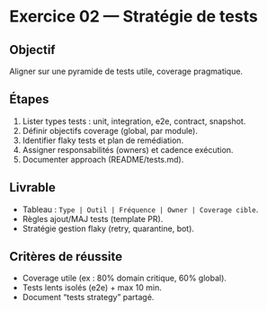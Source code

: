 # Exercice 02 — Stratégie de tests

## Objectif
Aligner sur une pyramide de tests utile, coverage pragmatique.

## Étapes
1. Lister types tests : unit, integration, e2e, contract, snapshot.
2. Définir objectifs coverage (global, par module).
3. Identifier flaky tests et plan de remédiation.
4. Assigner responsabilités (owners) et cadence exécution.
5. Documenter approach (README/tests.md).

## Livrable
- Tableau : `Type | Outil | Fréquence | Owner | Coverage cible`.
- Règles ajout/MAJ tests (template PR).
- Stratégie gestion flaky (retry, quarantine, bot).

## Critères de réussite
- Coverage utile (ex : 80% domain critique, 60% global).
- Tests lents isolés (e2e) + max 10 min.
- Document “tests strategy” partagé.
